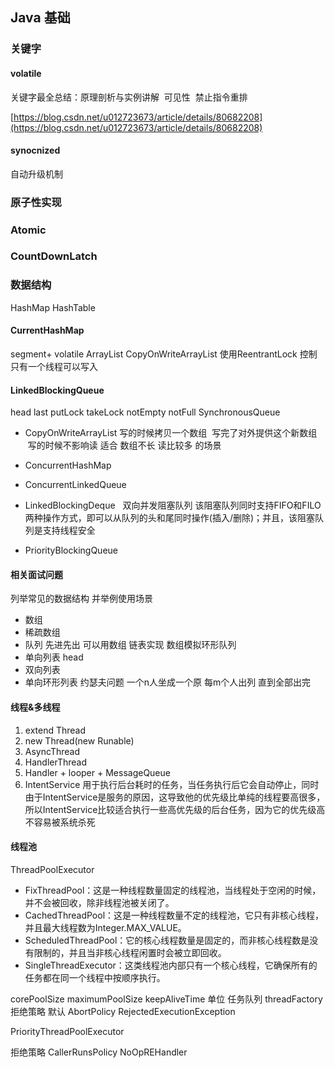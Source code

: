 ## Java 基础
### 关键字

#### volatile

关键字最全总结：原理剖析与实例讲解  可见性  禁止指令重排

[https://blog.csdn.net/u012723673/article/details/80682208](https://blog.csdn.net/u012723673/article/details/80682208)

#### synocnized

自动升级机制

### 原子性实现

### Atomic

### CountDownLatch

### 数据结构
HashMap HashTable 
#### CurrentHashMap
segment+ volatile ArrayList CopyOnWriteArrayList
使用ReentrantLock 控制只有一个线程可以写入
#### LinkedBlockingQueue
head last
putLock takeLock
notEmpty notFull SynchronousQueue


* CopyOnWriteArrayList
写的时候拷贝一个数组  写完了对外提供这个新数组  写的时候不影响读
适合 数组不长 读比较多 的场景

* ConcurrentHashMap
* ConcurrentLinkedQueue
* LinkedBlockingDeque  
双向并发阻塞队列 该阻塞队列同时支持FIFO和FILO两种操作方式，即可以从队列的头和尾同时操作(插入/删除)；并且，该阻塞队列是支持线程安全
* PriorityBlockingQueue

#### 相关面试问题
列举常见的数据结构  并举例使用场景
* 数组
* 稀疏数组 
* 队列 先进先出 可以用数组 链表实现 数组模拟环形队列
* 单向列表 head
* 双向列表  
* 单向环形列表 约瑟夫问题 一个n人坐成一个原 每m个人出列 直到全部出完


#### 线程&多线程
1. extend Thread
2. new Thread(new Runable)
3. AsyncThread
4. HandlerThread
5. Handler + looper + MessageQueue
6. IntentService 用于执行后台耗时的任务，当任务执行后它会自动停止，同时由于IntentService是服务的原因，这导致他的优先级比单纯的线程要高很多，所以IntentService比较适合执行一些高优先级的后台任务，因为它的优先级高不容易被系统杀死
#### 线程池
ThreadPoolExecutor 
* FixThreadPool：这是一种线程数量固定的线程池，当线程处于空闲的时候，并不会被回收，除非线程池被关闭了。 
* CachedThreadPool：这是一种线程数量不定的线程池，它只有非核心线程，并且最大线程数为Integer.MAX_VALUE。 
* ScheduledThreadPool：它的核心线程数量是固定的，而非核心线程数是没有限制的，并且当非核心线程闲置时会被立即回收。 
* SingleThreadExecutor：这类线程池内部只有一个核心线程，它确保所有的任务都在同一个线程中按顺序执行。

corePoolSize 
maximumPoolSize 
keepAliveTime 
单位 
任务队列 
threadFactory 
拒绝策略 默认 AbortPolicy RejectedExecutionException

PriorityThreadPoolExecutor

拒绝策略
CallerRunsPolicy NoOpREHandler




